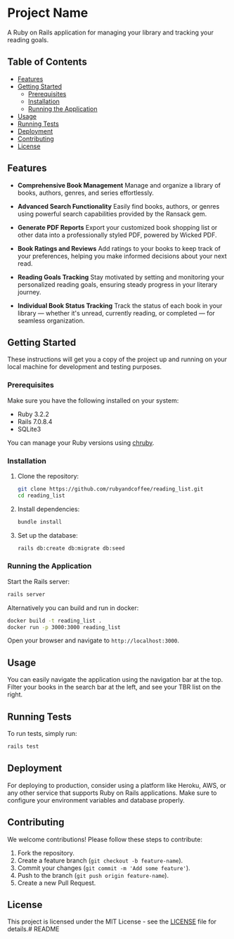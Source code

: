 # Project Name

A Ruby on Rails application for managing your library and tracking your reading goals.

## Table of Contents

- [Features](#features)
- [Getting Started](#getting-started)
    - [Prerequisites](#prerequisites)
    - [Installation](#installation)
    - [Running the Application](#running-the-application)
- [Usage](#usage)
- [Running Tests](#running-tests)
- [Deployment](#deployment)
- [Contributing](#contributing)
- [License](#license)

## Features

- **Comprehensive Book Management**
  Manage and organize a library of books, authors, genres, and series effortlessly.

- **Advanced Search Functionality**
  Easily find books, authors, or genres using powerful search capabilities provided by the Ransack gem.

- **Generate PDF Reports**
  Export your customized book shopping list or other data into a professionally styled PDF, powered by Wicked PDF.

- **Book Ratings and Reviews**
  Add ratings to your books to keep track of your preferences, helping you make informed decisions about your next read.

- **Reading Goals Tracking**
  Stay motivated by setting and monitoring your personalized reading goals, ensuring steady progress in your literary journey.

- **Individual Book Status Tracking**
  Track the status of each book in your library — whether it's unread, currently reading, or completed — for seamless organization.

## Getting Started

These instructions will get you a copy of the project up and running on your local machine for development and testing purposes.

### Prerequisites

Make sure you have the following installed on your system:

- Ruby 3.2.2
- Rails 7.0.8.4
- SQLite3

You can manage your Ruby versions using [chruby](https://github.com/postmodern/chruby).

### Installation

1. Clone the repository:

    ```sh
    git clone https://github.com/rubyandcoffee/reading_list.git
    cd reading_list
    ```

2. Install dependencies:

    ```sh
    bundle install
    ```

3. Set up the database:

    ```sh
    rails db:create db:migrate db:seed
    ```

### Running the Application

Start the Rails server:

```sh
rails server
```

Alternatively you can build and run in docker:
```sh
docker build -t reading_list .
docker run -p 3000:3000 reading_list
```
Open your browser and navigate to `http://localhost:3000`.

## Usage

You can easily navigate the application using the navigation bar at the top.
Filter your books in the search bar at the left, and see your TBR list on the right.

## Running Tests

To run tests, simply run:

```sh
rails test
```

## Deployment

For deploying to production, consider using a platform like Heroku, AWS, or any other service that supports Ruby on Rails applications. Make sure to configure your environment variables and database properly.

## Contributing

We welcome contributions! Please follow these steps to contribute:

1. Fork the repository.
2. Create a feature branch (`git checkout -b feature-name`).
3. Commit your changes (`git commit -m 'Add some feature'`).
4. Push to the branch (`git push origin feature-name`).
5. Create a new Pull Request.

## License

This project is licensed under the MIT License - see the [LICENSE](LICENSE) file for details.# README
